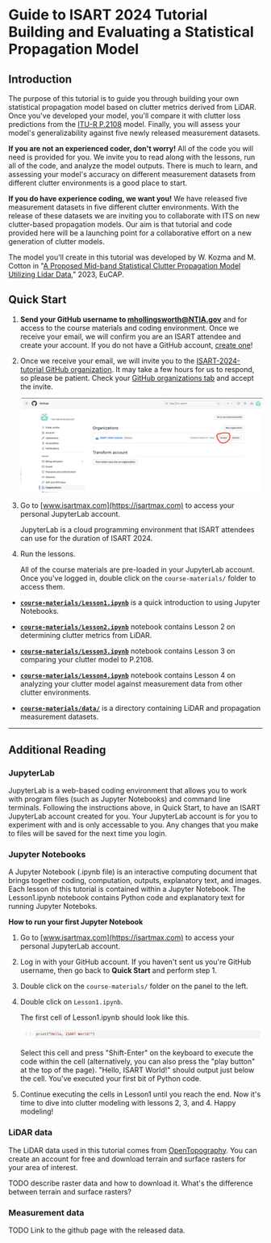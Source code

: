 # Guide to ISART 2024 Tutorial <br/> Building and Evaluating a Statistical Propagation Model

## Introduction

The purpose of this tutorial is to guide you through building your own statistical propagation model based on clutter metrics derived from LiDAR. Once you've developed your model, you'll compare it with clutter loss predictions from the [ITU-R P.2108](https://github.com/NTIA/p2108) model. Finally, you will assess your model's generalizability against five newly released measurement datasets.

**If you are not an experienced coder, don't worry!** All of the code you will need is provided for you. We invite you to read along with the lessons, run all of the code, and analyze the model outputs. There is much to learn, and assessing your model's accuracy on different measurement datasets from different clutter environments is a good place to start.  

**If you do have experience coding, we want you!** We have released five measurement datasets in five different clutter environments. With the release of these datasets we are inviting you to collaborate with ITS on new clutter-based propagation models. Our aim is that tutorial and code provided here will be a launching point for a collaborative effort on a new generation of clutter models. 

The model you'll create in this tutorial was developed by W. Kozma and M. Cotton in "[A Proposed Mid-band Statistical Clutter Propagation Model Utilizing Lidar Data](https://its.ntia.gov/umbraco/surface/download/publication?reportNumber=KozmaEuCAP2023.pdf)," 2023, EuCAP.

## Quick Start

1. **Send your GitHub username to mhollingsworth@NTIA.gov** and for access to the course materials and coding environment. Once we receive your email, we will confirm you are an ISART attendee and create your account. If you do not have a GitHub account, [create one](https://github.com)!

2. Once we receive your email, we will invite you to the [ISART-2024-tutorial GitHub organization](https://github.com/ISART-2024-tutorial). It may take a few hours for us to respond, so please be patient. Check your [GitHub organizations tab](https://github.com/settings/organizations) and accept the invite.

   ![alt text](./images/org_invite.png "Example org. invite")

3. Go to [www.isartmax.com](https://isartmax.com) to access your personal JupyterLab account.
   
   JupyterLab is a cloud programming environment that ISART attendees can use for the duration of ISART 2024.

4. Run the lessons.

   All of the course materials are pre-loaded in your JupyterLab account. Once you've logged in, double click on the `course-materials/` folder to access them. 

- [**`course-materials/Lesson1.ipynb`**](Lesson1.ipynb) is a quick introduction to using Jupyter Notebooks.

- [**`course-materials/Lesson2.ipynb`**](Lesson2.ipynb) notebook contains Lesson 2 on determining clutter metrics from LiDAR.

- [**`course-materials/Lesson3.ipynb`**](Lesson3.ipynb) notebook contains Lesson 3 on comparing your clutter model to P.2108.

- [**`course-materials/Lesson4.ipynb`**](Lesson4.ipynb) notebook contains Lesson 4 on analyzing your clutter model against measurement data from other clutter environments.

- [**`course-materials/data/`**](./data) is a directory containing LiDAR and propagation measurement datasets.

---

## Additional Reading

### JupyterLab

JupyterLab is a web-based coding environment that allows you to work with program files (such as Jupyter Notebooks) and command line terminals. Following the instructions above, in Quick Start, to have an ISART JupyterLab account created for you. Your JupyterLab account is for you to experiment with and is only accessable to you. Any changes that you make to files will be saved for the next time you login.

### Jupyter Notebooks

A Jupyter Notebook (.ipynb file) is an interactive computing document that brings together coding, computation, outputs, explanatory text, and images. Each lesson of this tutorial is contained within a Jupyter Notebook. The Lesson1.ipynb notebook contains Python code and explanatory text for running Jupyter Noteboks.

**How to run your first Jupyter Notebook**

1. Go to [www.isartmax.com](https://isartmax.com) to access your personal JupyterLab account.

2. Log in with your GitHub account. If you haven't sent us you're GitHub username, then go back to **Quick Start** and perform step 1.

3. Double click on the `course-materials/` folder on the panel to the left. 

4. Double click on `Lesson1.ipynb`.

   The first cell of Lesson1.ipynb should look like this.

   ![alt text](./images/hello_world.png "Hello, World!")

   Select this cell and press "Shift-Enter" on the keyboard to execute the code within the cell (alternatively, you can also press the "play button" at the top of the page). "Hello, ISART World!" should output just below the cell. You've executed your first bit of Python code.

5. Continue executing the cells in Lesson1 until you reach the end. Now it's time to dive into clutter modeling with lessons 2, 3, and 4. Happy modeling!

### LiDAR data

The LiDAR data used in this tutorial comes from [OpenTopography](https://opentopography.org). You can create an account for free and download terrain and surface rasters for your area of interest. 

TODO describe raster data and how to download it. What's the difference between terrain and surface rasters?

### Measurement data

TODO Link to the github page with the released data.